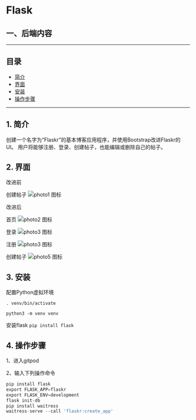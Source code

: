 # Flask

## 一、后端内容

----
## 目录
* [简介](#jump1)
* [界面](#jump2)
* [安装](#jump3)
* [操作步骤](#jump4)
----
## <span id="jump1">1. 简介</span>
创建一个名字为“Flaskr”的基本博客应用程序，并使用Bootstrap改进Flaskr的UI。
用户将能够注册、登录、创建帖子，也能编辑或删除自己的帖子。

## <span id="jump2">2. 界面</span>
改进前

创建帖子
![photo1 图标](https://github.com/justina0/flask/blob/main/flaskr/static/images/photo1.png)

改进后

首页
![photo2 图标](https://github.com/justina0/flask/blob/main/flaskr/static/images/photo2.png)

登录
![photo3 图标](https://github.com/justina0/flask/blob/main/flaskr/static/images/photo3.png)

注册
![photo3 图标](https://github.com/justina0/flask/blob/main/flaskr/static/images/photo4.png)

创建帖子
![photo5 图标](https://github.com/justina0/flask/blob/main/flaskr/static/images/photo5.png)

## <span id="jump3">3. 安装</span>
配置Python虚拟环境  

`. venv/bin/activate`   

`python3 -m venv venv`

安装flask
`pip install flask`

## <span id="jump4">4. 操作步骤</span>
1、进入gitpod

2、输入下列操作命令
```python
pip install flask
export FLASK_APP=flaskr
export FLASK_ENV=development
flask init-db
pip install waitress
waitress-serve --call 'flaskr:create_app'
```


